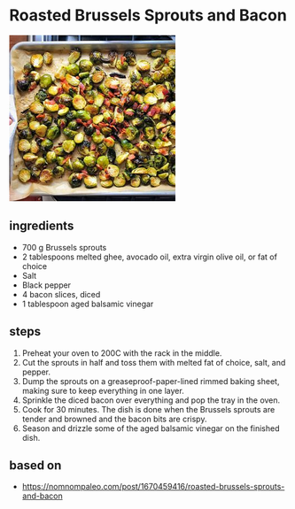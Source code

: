 # Roasted Brussels Sprouts and Bacon

![Roasted Brussels Sprouts and Bacon](images/roasted-brussels-sprouts-and-bacon.jpg)

## ingredients

- 700 g Brussels sprouts
- 2 tablespoons melted ghee, avocado oil, extra virgin olive oil, or fat of choice
- Salt
- Black pepper
- 4 bacon slices, diced
- 1 tablespoon aged balsamic vinegar

## steps

1. Preheat your oven to 200C with the rack in the middle.
2. Cut the sprouts in half and toss them with melted fat of choice, salt, and pepper.
3. Dump the sprouts on a greaseproof-paper-lined rimmed baking sheet, making sure to keep everything in one layer.
4. Sprinkle the diced bacon over everything and pop the tray in the oven.
5. Cook for 30 minutes. The dish is done when the Brussels sprouts are tender and browned and the bacon bits are crispy.
6. Season and drizzle some of the aged balsamic vinegar on the finished dish.

## based on

- https://nomnompaleo.com/post/1670459416/roasted-brussels-sprouts-and-bacon
